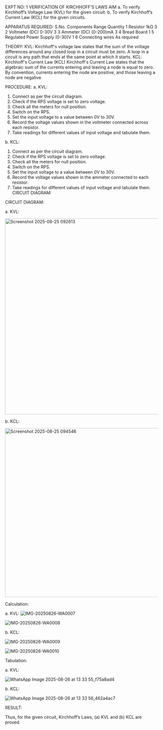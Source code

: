EXPT NO: 1	VERIFICATION OF KIRCHHOFF’S LAWS
AIM
a.   To verify Kirchhoff’s Voltage Law (KVL) for the given circuit. 
b.   To verify Kirchhoff’s Current Law (KCL) for the given circuits.

APPARATUS REQUIRED:
S.No.	Components	Range	Quantity
1	Resistor	1kΩ	3
2	Voltmeter (DC)	0-30V	3
3	Ammeter (DC)	(0-200)mA	3
4	Bread Board		1
5	Regulated Power Supply	(0-30)V	1
6	Connecting wires		As required

THEORY:
KVL: Kirchhoff's voltage law states that the sum of the voltage differences around any closed loop in a circuit must be zero. A loop in a circuit is any path that ends at the same point at which it starts.
KCL:
Kirchhoff's Current Law (KCL) Kirchhoff's Current Law states that the algebraic sum of the currents entering and leaving a node is equal to zero. By convention, currents entering the node are positive, and those leaving a node are negative


PROCEDURE:
a.   KVL:
1.   Connect as per the circuit diagram.
2.   Check if the RPS voltage is set to zero voltage.
3.   Check all the meters for null position.
4.   Switch on the RPS.
5.   Set the input voltage to a value between 0V to 30V.
6.   Record the voltage values shown in the voltmeter connected across each resistor.
7.   Take readings for different values of input voltage and tabulate them.


b.  KCL:
1.   Connect as per the circuit diagram.
2.   Check if the RPS voltage is set to zero voltage.
3.   Check all the meters for null position.
4.   Switch on the RPS.
5.   Set the input voltage to a value between 0V to 30V.
6.   Record the voltage values shown in the ammeter connected to each resistor.
7.   Take readings for different values of input voltage and tabulate them. 
CIRCUIT DIAGRAM:

CIRCUIT DIAGRAM:


a.   KVL:
 
<img width="1352" height="645" alt="Screenshot 2025-08-25 092613" src="https://github.com/user-attachments/assets/ff446c08-4656-4f27-b10d-a109e849ec72" />


b.  KCL:
 
<img width="1360" height="556" alt="Screenshot 2025-08-25 094546" src="https://github.com/user-attachments/assets/d23759e7-ffb2-49b9-99c5-b0c025fed331" />

Calculation:

a.   KVL:
 ![IMG-20250826-WA0007](https://github.com/user-attachments/assets/33c05873-c6fc-40b6-a43e-acde158a8350)

![IMG-20250826-WA0008](https://github.com/user-attachments/assets/b5d96382-0a16-42be-9f8e-1340102d1d60)


b.  KCL:

![IMG-20250826-WA0009](https://github.com/user-attachments/assets/3558b5f5-ae92-4cb8-8cdb-0dc994c3251c)


![IMG-20250826-WA0010](https://github.com/user-attachments/assets/9f9bc67c-0663-49da-a17b-abbf5a0ef0d2)

Tabulation:

a.   KVL:
 
![WhatsApp Image 2025-08-26 at 13 33 55_f75a8ad4](https://github.com/user-attachments/assets/2585be01-9ea5-410b-8b28-4ea193696b63)


b.  KCL:

![WhatsApp Image 2025-08-26 at 13 33 56_462a4ac7](https://github.com/user-attachments/assets/48cef33d-bd99-47b2-9b86-2a5660e68206)


RESULT:

Thus, for the given circuit, Kirchhoff’s Laws, (a) KVL and (b) KCL are proved.
